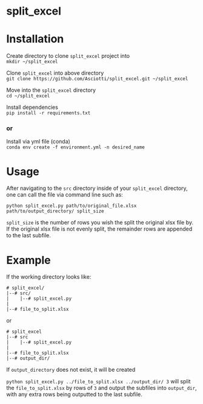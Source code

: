 # split_excel

# Installation  
Create directory to clone `split_excel` project into  
`mkdir ~/split_excel`

Clone `split_excel` into above directory  
`git clone https://github.com/Asciotti/split_excel.git ~/split_excel`

Move into the `split_excel` directory  
`cd ~/split_excel`  

Install dependencies  
`pip install -r requirements.txt` 

### or 
Install via yml file (conda)  
`conda env create -f environment.yml -n desired_name`

# Usage
After navigating to the `src` directory inside of your `split_excel` directory, one can call the file via command line such as:  

`python split_excel.py path/to/original_file.xlsx path/to/output_directory/ split_size`

`split_size` is the number of rows you wish the split the original xlsx file by. If the original xlsx file is not evenly split, the remainder rows are appended to the last subfile. 

# Example
If the working directory looks like:

```
# split_excel/
|--# src/
|    |--# split_excel.py
|
|--# file_to_split.xlsx
```
or 
```
# split_excel
|--# src
|    |--# split_excel.py
|
|--# file_to_split.xlsx
|--# output_dir/
```

If `output_directory` does not exist, it will be created

`python split_excel.py ../file_to_split.xlsx ../output_dir/ 3` will split the `file_to_split.xlsx` by rows of `3` and output the subfiles into `output_dir`, with any extra rows being outputted to the last subfile.

